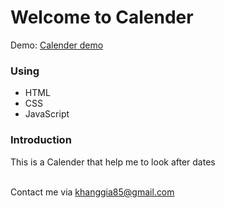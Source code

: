 <h1>Welcome to Calender</h1>

Demo: [Calender demo](https://giakhang3005.github.io/calender/)

<h3>Using</h3>
<ul>
  <li>
    HTML
  </li>
  <li>CSS</li>
  <li>JavaScript</li>
</ul>
<h3>Introduction</h3>
This is a Calender that help me to look after dates

<br/>Contact me via khanggia85@gmail.com
